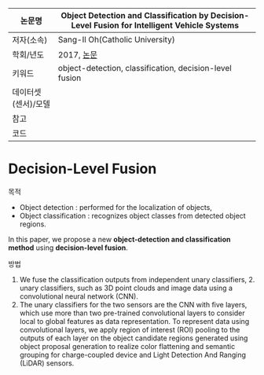 | 논문명 | Object Detection and Classification by Decision-Level Fusion for Intelligent Vehicle Systems |
| --- | --- |
| 저자\(소속\) | Sang-Il Oh\(Catholic University\) |
| 학회/년도 | 2017, [논문](https://www.ncbi.nlm.nih.gov/pmc/articles/PMC5298778/) |
| 키워드 |  object-detection, classification, decision-level fusion |
| 데이터셋(센서)/모델 |  |
| 참고 |  |
| 코드 |  |

# Decision-Level Fusion

목적 
- Object detection :  performed for the localization of objects,
- Object classification : recognizes object classes from detected object regions.

In this paper, we propose a new **object-detection and classification method** using **decision-level fusion**. 

방법 
1. We fuse the classification outputs from independent unary classifiers, 
	2. unary classifiers, such as 3D point clouds and image data using a convolutional neural network (CNN). 
2. The unary classifiers for the two sensors are the CNN with five layers,
which use more than two pre-trained convolutional layers to consider local to global features as data
representation. To represent data using convolutional layers, we apply region of interest (ROI) pooling
to the outputs of each layer on the object candidate regions generated using object proposal generation
to realize color flattening and semantic grouping for charge-coupled device and Light Detection And
Ranging (LiDAR) sensors.

## 




<!--stackedit_data:
eyJoaXN0b3J5IjpbLTUxOTc4MjUzM119
-->